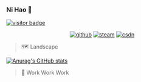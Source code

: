 ### Ni Hao 👋

[![visitor badge](https://visitor-badge.laobi.icu/badge?page_id=bigkjp97.bigkjp97&title=Mi%20Amigo)](https://bigkjp97.github.io/)
<p align="center">
  <a href="https://bigkjp97.github.io/"><img src="https://img.shields.io/badge/-GitPage-lightgrey" alt="github"></a>
  <a href="https://steamcommunity.com/id/bigkjp/"><img src="https://img.shields.io/badge/-Steam-black" alt="steam"></a>
  <a href="https://blog.csdn.net/qq_38986088"><img src="https://img.shields.io/badge/CSDN-cf000e" alt="csdn"></a>
</p>

> 🗺️ Landscape

[![Anurag's GitHub stats](https://github-readme-stats.vercel.app/api?username=bigkjp97)](https://bigkjp97.github.io/)

> 🧟 Work Work Work

<!--START_SECTION:waka-->
<!--END_SECTION:waka-->

<!--
**bigkjp97/bigkjp97** is a ✨ _special_ ✨ repository because its `README.md` (this file) appears on your GitHub profile.

Here are some ideas to get you started:

- 🔭 I’m currently working on ...
- 🌱 I’m currently learning ...
- 👯 I’m looking to collaborate on ...
- 🤔 I’m looking for help with ...
- 💬 Ask me about ...
- 📫 How to reach me: ...
- 😄 Pronouns: ...
- ⚡ Fun fact: ... -->
